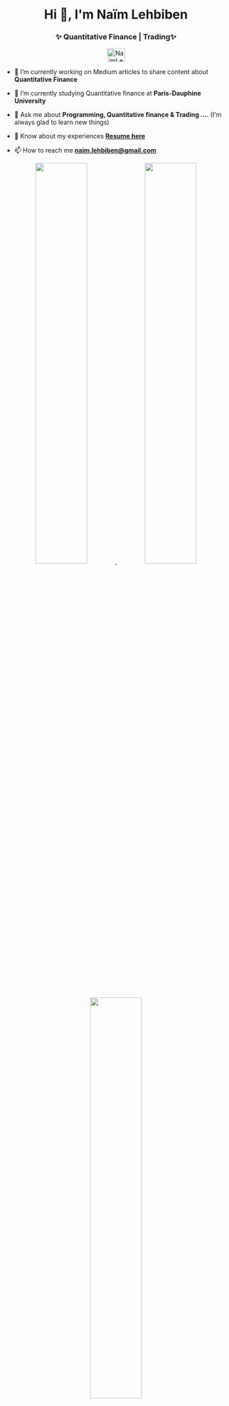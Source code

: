 <h1 align="center">Hi 👋, I'm Naïm Lehbiben </h1>

<h3 align="center">✨ Quantitative Finance | Trading✨</h3>

<p align="center">
<a href="https://www.linkedin.com/in/lehbiben/" target="blank"><img align="center" src="https://unpkg.com/simple-icons@latest/icons/linkedin.svg" alt="NaimLehbiben" height="30" width="40" /></a>
</p>

- 🔭 I’m currently working on Medium articles to share content about **Quantitative Finance**

- 🌱 I’m currently studying Quantitative finance at **Paris-Dauphine University**

- 💬 Ask me about **Programming, Quantitative finance & Trading ...**. (I'm always glad to learn new things)

- 📄 Know about my experiences [**Resume here**](https://github.com/NaimLehbiben/NaimLehbiben/raw/main/CV_LEHBIBEN.pdf)

- 📫 How to reach me **naim.lehbiben@gmail.com**



<p align="center">
<a href="https://github-readme-stats.vercel.app/api?username=NaimLehbiben&count_private=true&show_icons=true&include_all_commits=false&hide_border=true&hide_title=true">
  <img width="48%" src="https://github-readme-stats.vercel.app/api?username=NaimLehbiben&count_private=true&show_icons=true&include_all_commits=false&hide_border=true&hide_title=true"/>
</a>
  <img height="48%" width="auto" src ="https://github-readme-stats.vercel.app/api/top-langs/?username=NaimLehbiben&layout=compact&hide_border=true&langs_count=6&hide=css,php,html">
<a href="https://github-readme-streak-stats.herokuapp.com/?user=NaimLehbiben&hide_border=true">
  <img width="48%" src="https://github-readme-streak-stats.herokuapp.com/?user=NaimLehbiben&hide_border=true"/>
</a>


</p>
